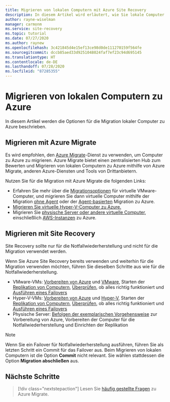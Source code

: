 ```yaml
---
title: Migrieren von lokalen Computern mit Azure Site Recovery
description: In diesem Artikel wird erläutert, wie Sie lokale Computer mithilfe von Azure Site Recovery zu Azure migrieren.
author: rayne-wiselman
manager: carmonm
ms.service: site-recovery
ms.topic: tutorial
ms.date: 07/27/2020
ms.author: raynew
ms.openlocfilehash: 3c421845d4e15ef13ce98d0de111270159f564fe
ms.sourcegitcommit: dccb85aed33d9251048024faf7ef23c94d695145
ms.translationtype: HT
ms.contentlocale: de-DE
ms.lasthandoff: 07/28/2020
ms.locfileid: "87285355"
---
```

# <a name="migrate-on-premises-machines-to-azure"></a>Migrieren von lokalen Computern zu Azure

In diesem Artikel werden die Optionen für die Migration lokaler Computer zu Azure beschrieben. 

## <a name="migrate-with-azure-migrate"></a>Migrieren mit Azure Migrate

Es wird empfohlen, den [Azure Migrate](../migrate/migrate-services-overview.md)-Dienst zu verwenden, um Computer zu Azure zu migrieren. Azure Migrate bietet einen zentralisierten Hub zum Bewerten und Migrieren von lokalen Computern zu Azure mithilfe von Azure Migrate, anderen Azure-Diensten und Tools von Drittanbietern.

Nutzen Sie für die Migration mit Azure Migrate die folgenden Links:

- Erfahren Sie mehr über die [Migrationsoptionen](../migrate/server-migrate-overview.md) für virtuelle VMware-Computer, und migrieren Sie dann virtuelle Computer mithilfe der Migration [ohne Agent](../migrate/tutorial-migrate-vmware.md) oder der [Agent-basierten](../migrate/tutorial-migrate-vmware-agent.md) Migration zu Azure.
- [Migrieren Sie virtuelle Hyper-V-Computer zu Azure.](../migrate/tutorial-migrate-hyper-v.md)
- Migrieren Sie [physische Server oder andere virtuelle Computer](../migrate/tutorial-migrate-physical-virtual-machines.md), einschließlich [AWS-Instanzen](../migrate/tutorial-migrate-aws-virtual-machines.md) zu Azure.

## <a name="migrate-with-site-recovery"></a>Migrieren mit Site Recovery
Site Recovery sollte nur für die Notfallwiederherstellung und nicht für die Migration verwendet werden.

Wenn Sie Azure Site Recovery bereits verwenden und weiterhin für die Migration verwenden möchten, führen Sie dieselben Schritte aus wie für die Notfallwiederherstellung.

- VMware-VMs: [Vorbereiten von Azure](tutorial-prepare-azure.md) und [VMware](vmware-azure-tutorial-prepare-on-premises.md), Starten der [Replikation von Computern](vmware-azure-tutorial.md), [Überprüfen](tutorial-dr-drill-azure.md), ob alles richtig funktioniert und [Ausführen eines Failovers](vmware-azure-tutorial-failover-failback.md)
- Hyper-V-VMs: [Vorbereiten von Azure](tutorial-prepare-azure-for-hyperv.md) und [Hyper-V](hyper-v-prepare-on-premises-tutorial.md), Starten der [Replikation von Computern](hyper-v-azure-tutorial.md), [Überprüfen](tutorial-dr-drill-azure.md), ob alles richtig funktioniert und [Ausführen eines Failovers](hyper-v-azure-failover-failback-tutorial.md)
- Physische Server: [Befolgen der exemplarischen Vorgehensweise](physical-azure-disaster-recovery.md) zur Vorbereitung von Azure, Vorbereiten der Computer für die Notfallwiederherstellung und Einrichten der Replikation

> [!NOTE]
> Wenn Sie ein Failover für Notfallwiederherstellung ausführen, führen Sie als letzten Schritt ein Commit für das Failover aus. Beim Migrieren von lokalen Computern ist die Option **Commit** nicht relevant. Sie wählen stattdessen die Option **Migration abschließen** aus. 

## <a name="next-steps"></a>Nächste Schritte

> [!div class="nextstepaction"]
> Lesen Sie [häufig gestellte Fragen](../migrate/resources-faq.md) zu Azure Migrate.

  
